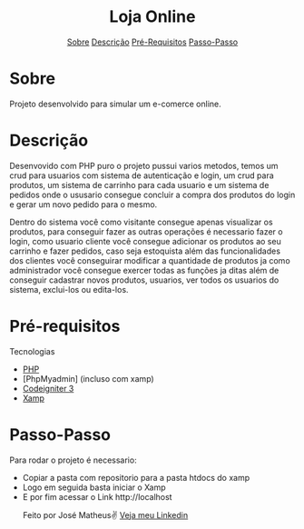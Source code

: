 <h1 align = "center">Loja Online</h1>
<p align = "center ">
    <a href="#Sobre">Sobre</a>
    <a href="#Descrição">Descrição</a>
    <a href="#Pré-requisitos">Pré-Requisitos</a>
    <a href="#Passo-Passo">Passo-Passo</a>
</p>

# Sobre
<p id = "Sobre">Projeto desenvolvido para simular um e-comerce online.</p>

# Descrição 
<p>Desenvovido com PHP puro o projeto pussui varios metodos, temos um crud para usuarios com sistema de autenticação e login, um crud para produtos, um sistema de carrinho para cada usuario e um sistema de pedidos onde o ususario consegue concluir a compra dos produtos do login e gerar um novo pedido para o mesmo.</p>

<p>Dentro do sistema você como visitante consegue apenas visualizar os produtos, para conseguir fazer as outras operações é necessario fazer o login, como usuario cliente você consegue adicionar os produtos ao seu carrinho e fazer pedidos, caso seja estoquista além das funcionalidades dos clientes você conseguirar modificar a quantidade de produtos ja como administrador você consegue exercer todas as funções ja ditas além de conseguir cadastrar novos produtos, usuarios, ver todos os usuarios do sistema, exclui-los ou edita-los.</p>


# Pré-requisitos 
<p>Tecnologias </p>

-  [PHP](https://www.php.net/downloads.php)
-  [PhpMyadmin] (incluso com xamp)
-  [Codeigniter 3](https://codeigniter.com/)
-  [Xamp](https://www.apachefriends.org/pt_br/index.html)

# Passo-Passo
<p>Para rodar o projeto é necessario:</p>
    <ul>
        <li>Copiar a pasta com repositorio para a pasta htdocs do xamp</li>
        <li>Logo em seguida basta iniciar o Xamp</li>
        <li>E por fim acessar o Link http://localhost</li>
        


<p>Feito por José Matheus✌ <a href = "https://www.linkedin.com/in/josé-matheus-de-lima-27706a1b6/">Veja meu Linkedin</a></p>
